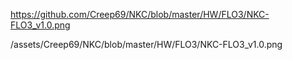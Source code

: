 https://github.com/Creep69/NKC/blob/master/HW/FLO3/NKC-FLO3_v1.0.png

/assets/Creep69/NKC/blob/master/HW/FLO3/NKC-FLO3_v1.0.png
